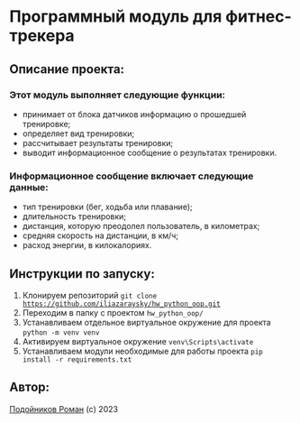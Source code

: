 # Программный модуль для фитнес-трекера

## Описание проекта:
### Этот модуль выполняет следующие функции:
- принимает от блока датчиков информацию о прошедшей тренировке;
- определяет вид тренировки;
- рассчитывает результаты тренировки;
- выводит информационное сообщение о результатах тренировки.

### Информационное сообщение включает следующие данные:
- тип тренировки (бег, ходьба или плавание);
- длительность тренировки;
- дистанция, которую преодолел пользователь, в километрах;
- средняя скорость на дистанции, в км/ч;
- расход энергии, в килокалориях.

## Инструкции по запуску:
1. Клонируем репозиторий
<code>git clone https://github.com/iliazaraysky/hw_python_oop.git</code>
2. Переходим в папку с проектом
<code>hw_python_oop/</code>
3. Устанавливаем отдельное виртуальное окружение для проекта
<code>python -m venv venv</code>
4. Активируем виртуальное окружение
<code>venv\Scripts\activate</code>
5. Устанавливаем модули необходимые для работы проекта
<code>pip install -r requirements.txt</code>

## Автор:

[Подойников Роман](https://github.com/RomanPodoynikov) (c) 2023
